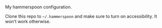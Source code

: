 My hammerspoon configuration.

Clone this repo to `~/.hammerspoon` and make sure to turn on accessibility. It won't work otherwise.
